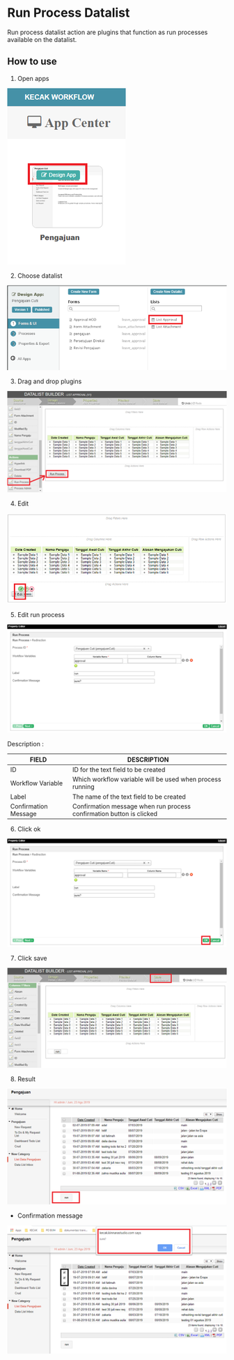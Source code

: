 # Run Process Datalist

Run process datalist action are plugins that function as run processes available on the datalist.

## How to use

1. Open apps

<img src="https://raw.githubusercontent.com/kinnara-digital-studio/kecak-workflow/master/docs/assets/runProcess_openApps.png" alt="" />


2. Choose datalist

<img src="https://raw.githubusercontent.com/kinnara-digital-studio/kecak-workflow/master/docs/assets/runProcess_chooseDatalist.png" alt="" />


3. Drag and drop plugins

<img src="https://raw.githubusercontent.com/kinnara-digital-studio/kecak-workflow/master/docs/assets/runProcess_dragDrop.png" alt="" />

4. Edit 

<img src="https://raw.githubusercontent.com/kinnara-digital-studio/kecak-workflow/master/docs/assets/runProcess_edit.png" alt="" />


5. Edit run process

<img src="https://raw.githubusercontent.com/kinnara-digital-studio/kecak-workflow/master/docs/assets/runProcess_editRunProcess.png" alt="" />

Description :

|FIELD|DESCRIPTION|
|--|--|
|ID|ID for the text field to be created|
|Workflow Variable|Which workflow variable will be used when process running|
|Label|The name of the text field to be created|
|Confirmation Message|Confirmation message when run process confirmation button is clicked|

6. Click ok

<img src="https://raw.githubusercontent.com/kinnara-digital-studio/kecak-workflow/master/docs/assets/runProcess_ok.png" alt="" />


7. Click save

<img src="https://raw.githubusercontent.com/kinnara-digital-studio/kecak-workflow/master/docs/assets/runProcess_save.png" alt="" />


8. Result

<img src="https://raw.githubusercontent.com/kinnara-digital-studio/kecak-workflow/master/docs/assets/runProcess_result.png" alt="" />

- Confirmation message

<img src="https://raw.githubusercontent.com/kinnara-digital-studio/kecak-workflow/master/docs/assets/runProcess_result2.png" alt="" />


